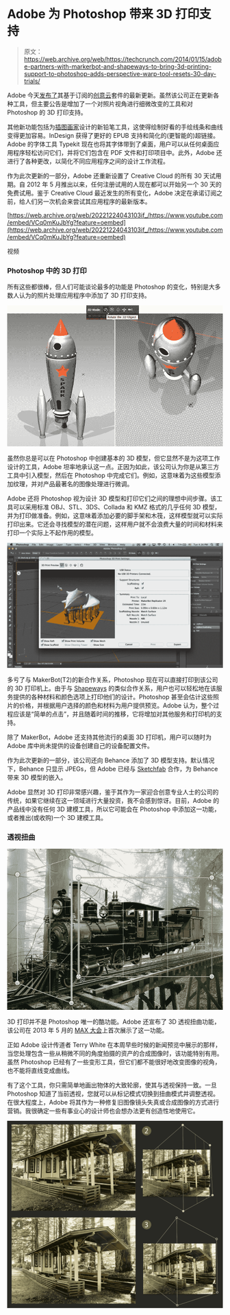 # Adobe 为 Photoshop 带来 3D 打印支持

> 原文：<https://web.archive.org/web/https://techcrunch.com/2014/01/15/adobe-partners-with-markerbot-and-shapeways-to-bring-3d-printing-support-to-photoshop-adds-perspective-warp-tool-resets-30-day-trials/>

Adobe 今天[发布了](https://web.archive.org/web/20221224043103/http://www.adobe.com/news-room/pressreleases/201401/011614Photoshop3DPrinting.html)其基于订阅的[创意云](https://web.archive.org/web/20221224043103/http://www.adobe.com/products/creativecloud.html)套件的最新更新。虽然该公司正在更新各种工具，但主要公告是增加了一个对照片视角进行细微改变的工具和对 Photoshop 的 3D 打印支持。

其他新功能包括为[插图画家](https://web.archive.org/web/20221224043103/http://www.adobe.com/products/illustrator.html)设计的新铅笔工具，这使得绘制好看的手绘线条和曲线变得更加容易。InDesign 获得了更好的 EPUB 支持和简化的(更智能的)超链接。Adobe 的字体工具 Typekit 现在也将其字体带到了桌面，用户可以从任何桌面应用程序轻松访问它们，并将它们包含在 PDF 文件和打印项目中。此外，Adobe 还进行了各种更改，以简化不同应用程序之间的设计工作流程。

作为此次更新的一部分，Adobe 还重新设置了 Creative Cloud 的所有 30 天试用期。自 2012 年 5 月推出以来，任何注册试用的人现在都可以开始另一个 30 天的免费试用。鉴于 Creative Cloud 最近发生的所有变化，Adobe 决定在承诺订阅之前，给人们另一次机会来尝试其应用程序的最新版本。

[https://web.archive.org/web/20221224043103if_/https://www.youtube.com/embed/VCq0mKuJbYg?feature=oembed](https://web.archive.org/web/20221224043103if_/https://www.youtube.com/embed/VCq0mKuJbYg?feature=oembed)

视频

### Photoshop 中的 3D 打印

所有这些都很棒，但人们可能谈论最多的功能是 Photoshop 的变化，特别是大多数人认为的照片处理应用程序中添加了 3D 打印支持。

![toy_rocket-rotate](img/2530acbc6e0b5b511c3f7b994d29cb12.png)

虽然你总是可以在 Photoshop 中创建基本的 3D 模型，但它显然不是为这项工作设计的工具，Adobe 坦率地承认这一点。正因为如此，该公司认为你是从第三方工具中引入模型，然后在 Photoshop 中完成它们。例如，这意味着为这些模型添加纹理，并对产品最著名的图像处理进行微调。

Adobe 还将 Photoshop 视为设计 3D 模型和打印它们之间的理想中间步骤。该工具可以采用标准 OBJ、STL、3DS、Collada 和 KMZ 格式的几乎任何 3D 模型，并为打印做准备。例如，这意味着添加必要的脚手架和木筏，这样模型就可以实际打印出来。它还会寻找模型的潜在问题，这样用户就不会浪费大量的时间和材料来打印一个实际上不起作用的模型。

![2014-01-14_1626](img/b79660cd5dd95c1e41994a37ca188260.png)

多亏了与 MakerBot(T2)的新合作关系，Photoshop 现在可以直接打印到该公司的 3D 打印机上。由于与 [Shapeways](https://web.archive.org/web/20221224043103/http://www.shapeways.com/) 的类似合作关系，用户也可以轻松地在该服务提供的各种材料和颜色选项上打印他们的设计。Photoshop 甚至会估计这些照片的价格，并根据用户选择的颜色和材料为用户提供预览。Adobe 认为，整个过程应该是“简单的点击”，并且随着时间的推移，它将增加对其他服务和打印机的支持。

除了 MakerBot，Adobe 还支持其他流行的桌面 3D 打印机，用户可以随时为 Adobe 库中尚未提供的设备创建自己的设备配置文件。

作为此次更新的一部分，该公司还向 Behance 添加了 3D 模型支持。默认情况下，Behance 只显示 JPEGs，但 Adobe 已经与 [Sketchfab](https://web.archive.org/web/20221224043103/https://sketchfab.com/) 合作，为 Behance 带来 3D 模型的嵌入。

Adobe 显然对 3D 打印非常感兴趣，鉴于其作为一家迎合创意专业人士的公司的传统，如果它继续在这一领域进行大量投资，我不会感到惊讶。目前，Adobe 的产品线中没有任何 3D 建模工具，所以它可能会在 Photoshop 中添加这一功能，或者推出(或收购)一个 3D 建模工具。

### 透视扭曲

![snap-before](img/3c6057437bb2bfe91cd5db6f7159e8ec.png)

3D 打印并不是 Photoshop 唯一的酷功能。Adobe 还宣布了 3D 透视扭曲功能，该公司在 2013 年 5 月的 [MAX 大会](https://web.archive.org/web/20221224043103/http://tv.adobe.com/watch/adobe-technology-sneaks-2013/sneak-peek-perspective-warp-in-photoshop/)上首次展示了这一功能。

正如 Adobe 设计传道者 Terry White 在本周早些时候的新闻预览中展示的那样，当您处理包含一些从稍微不同的角度拍摄的资产的合成图像时，该功能特别有用。虽然 Photoshop 已经有了一些变形工具，但它们都不能很好地改变图像的视角，也不能将直线变成曲线。

有了这个工具，你只需简单地画出物体的大致轮廓，使其与透视保持一致。一旦 Photoshop 知道了当前透视，您就可以从标记模式切换到扭曲模式并调整透视。在很大程度上，Adobe 将其作为一种修复旧图像镜头失真或合成图像的方式进行营销。我很确定一些有事业心的设计师也会想办法更有创造性地使用它。

![transform_seq](img/a403b3a93a62074aff65adcfa6667b88.png)